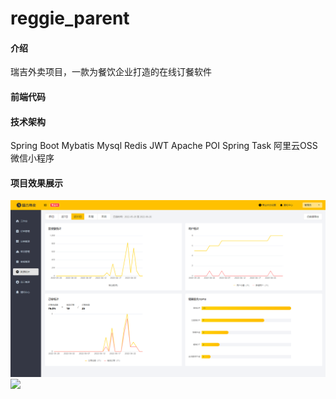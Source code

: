 # reggie_parent

#### 介绍
瑞吉外卖项目，一款为餐饮企业打造的在线订餐软件

#### 前端代码

#### 技术架构

Spring Boot
Mybatis
Mysql
Redis
JWT
Apache POI
Spring Task
阿里云OSS
微信小程序

#### **项目效果展示**

![img.png](img/img.png)![](https://i0.hdslb.com/bfs/album/cd84616d66904802bf081188631752d863c2f489.png)
